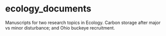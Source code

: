 # ecology_documents
Manuscripts for two research topics in Ecology. Carbon storage after major vs minor disturbance; and Ohio buckeye recruitment.
